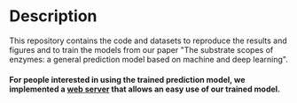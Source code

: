 # Description
This repository contains the code and datasets to reproduce the results and figures and to train the models from our paper "The substrate scopes of enzymes: a general prediction model based on machine and deep learning".


#### For people interested in using the trained prediction model, we implemented a [web server](https://github.com/AlexanderKroll/KM_prediction_function) that allows an easy use of our trained model.
